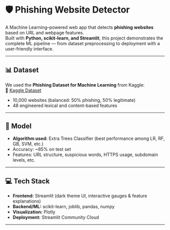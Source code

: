 # 🛡️ Phishing Website Detector  

A Machine Learning–powered web app that detects **phishing websites** based on URL and webpage features.  
Built with **Python, scikit-learn, and Streamlit**, this project demonstrates the complete ML pipeline — from dataset preprocessing to deployment with a user-friendly interface.  


---

## 📊 Dataset  
We used the **Phishing Dataset for Machine Learning** from Kaggle:  
🔗 [Kaggle Dataset](https://www.kaggle.com/datasets/shashwatwork/phishing-dataset-for-machine-learning)  

- 10,000 websites (balanced: 50% phishing, 50% legitimate)  
- 48 engineered lexical and content-based features  

---

## 🧠 Model  
- **Algorithm used:** Extra Trees Classifier (best performance among LR, RF, GB, SVM, etc.)  
- Accuracy: ~85% on test set  
- Features: URL structure, suspicious words, HTTPS usage, subdomain levels, etc.  

---

## 💻 Tech Stack  
- **Frontend:** Streamlit (dark theme UI, interactive gauges & feature explanations)  
- **Backend/ML:** scikit-learn, joblib, pandas, numpy  
- **Visualization:** Plotly  
- **Deployment:** Streamlit Community Cloud  

---


